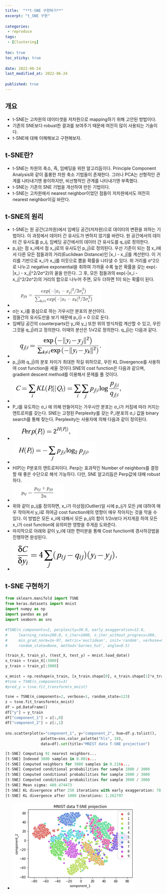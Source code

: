 ```yaml
---
title:  "**t-SNE 구현하기**"
excerpt: "t_SNE 구현"

categories:
 - reproduce
tags:
 - [Clustering]

toc: true
toc_sticky: true

date: 2022-06-24
last_modified_at: 2022-06-24

published: true
---
```

## 개요

- t-SNE는 고차원의 데이터셋을 저차원으로 mapping하기 위해 고안된 방법이다.
- 기존의 SNE보다 robust한 결과를 보여주기 때문에 여전히 많이 사용되는 기술이다. 
- t-SNE에 대해 이해해보고 구현해보자.


## t-SNE란?

- t-SNE는 차원의 축소, 즉, 임베딩을 위한 알고리듬이다. Principle Component Analysis와 같이 훌륭한 차원 축소 기법들이 존재한다. 그러나 PCA는 선형적인 관계를 나타내기엔 용이하지만, 비선형적인 관계를 나타내기엔 부족했다.
- t-SNE는 기존의 SNE 기법을 개선하여 만든 기법이다. 
- t-SNE는 고차원에서 nearest neighbor이었던 점들이 저차원에서도 여전히 nearest neighbor이길 바란다.

## t-SNE의 원리

- t-SNE는 원 공간(고차원)에서 임베딩 공간(저차원)으로 데이터의 변환을 꾀하는 기법이다. 이 과정에서 데이터 간 유사도가 변하지 않기를 바란다. 원 공간에서의 데이터 간 유사도를 p_ij, 임베딩 공간에서의 데이터 간 유사도를 q_ij로 정의한다.
- p_ij는 점 x_i에서 점 x_j로의 유사도인 p_j|i로 정의된다. 우선 기준이 되는 점 x_i에서 다른 모든 점들과의 거리(Euclidean Distance)인 |x_i - x_j|를 계산한다. 이 거리를 기반으로 x_i가 x_j를 이웃으로 뽑을 확률을 나타낼 수 있다. 위 거리를 σ^2으로 나누고 negative exponential을 취하여 가까울 수록 높은 확률을 갖는 exp(-|x_i - x_j|^2/2σ^2)의 꼴을 만든다. 그 후, 모든 점들과의 exp(-|x_i - x_j|^2/2σ^2)의 거리의 합으로 나누어 주면, 모두 더하면 1이 되는 확률이 된다. 
- ![image-20220520005641410](/assets/images/image-20220520005641410.png)
- σ는 x_i를 중심으로 하는 가우시안 분포의 분산이다. 
- 점들간의 유사도만을 보기 때문에 p_i|i = 0 으로 둔다. 
- 임베딩 공간의 counterparts인 y_i와 y_j 또한 위의 방식처럼 계산할 수 있고, 우린 그것을 q_j|i라고 정의한다. 이때의 분산은 1/√2로 정의한다. q_j|i는 다음과 같다.
- ![image-20220520212639594](/assets/images/image-20220520212639594.png)
- p_j|i와 q_j|i의 분포 차이가 최대한 작길 위하므로, 우린 KL Divergence를 사용하여 cost function을 세울 것이다.SNE의 cost function은 다음과 같으며, gradient descent method를 이용해서 문제를 풀 것이다. 
- ![image-20220520212925326](/assets/images/image-20220520212925326.png)
- P_i를 유도하는 σ_i 에 의해 만들어지는 가우시안 분포는 σ_i가 커짐에 따라 커지는 엔트로피를 갖는다. SNE는 고정된 Perplexity를 갖는 P_i분포의 σ_i 값을 binary search를 통해 찾는다. Perplexity는 사용자에 의해 다음과 같이 정의된다. 
- ![image-20220524194302666](/assets/images/image-20220524194302666.png)
- ![image-20220524194535284](/assets/images/image-20220524194535284.png)
- H(P)는 P분포의 엔트로피이다. Perp는 효과적인 Number of neighbors를 결정할 때 좋은 수단으로 해석 가능하다. 다만, SNE 알고리듬은 Perp값에 대해 robust하다. 
- ![image-20220928202654957](/assets/images/image-20220928202654957.png)
- 위와 같이 p_ij를 정의하면, x_i가 이상점(Outlier)일 시에 p_ij가 모든 j에 대하여 매우 작아져서 y_i로 하여금 cost function에의 영향이 매우 작아지는 것을 막을 수 있다. 이 방법은 모든 x_i에 대해서 모든 p_ij의 합이 1/2n보다 커지게끔 하여 모든 x_i가 cost function에 유의미한 영향을 주게끔 도와준다. 
- 마지막으로 아래와 같이 y_i에 대한 편미분을 통해 Cost function에 경사하강법을 진행하면 완성된다.
- ![image-20220928214837330](/assets/images/image-20220928214837330.png)


## t-SNE 구현하기

```python
from sklearn.manifold import TSNE
from keras.datasets import mnist
import numpy as np
import pandas as pd
import seaborn as sns

#TSNE(n_components=2, perplexity=30.0, early_exaggeration=12.0,
#     learning_rate=200.0, n_iter=1000, n_iter_without_progress=300,
#     min_grad_norm=1e-07, metric='euclidean', init='random', verbose=0,
#     random_state=None, method='barnes_hut', angle=0.5)
```

```python
(train_X, train_y), (test_X, test_y) = mnist.load_data()
x_train = train_X[:3000]
y_train = train_y[:3000]

x_mnist = np.reshape(x_train, [x_train.shape[0], x_train.shape[1]*x_train.shape[2]])
#tsne = TSNE(n_components=3)
#pred_y = tsne.fit_transform(x_mnist)
```

```python
tsne = TSNE(n_components=2, verbose=1, random_state=123)
z = tsne.fit_transform(x_mnist)
df = pd.DataFrame()
df["y"] = y_train
df["component_1"] = z[:,0]
df["component_2"] = z[:,1]

sns.scatterplot(x="component_1", y="component_2", hue=df.y.tolist(),
                palette=sns.color_palette("hls", 10),
                data=df).set(title="MNIST data T-SNE projection")
```

```python
[t-SNE] Computing 91 nearest neighbors...
[t-SNE] Indexed 3000 samples in 0.001s...
[t-SNE] Computed neighbors for 3000 samples in 0.216s...
[t-SNE] Computed conditional probabilities for sample 1000 / 3000
[t-SNE] Computed conditional probabilities for sample 2000 / 3000
[t-SNE] Computed conditional probabilities for sample 3000 / 3000
[t-SNE] Mean sigma: 480.474473
[t-SNE] KL divergence after 250 iterations with early exaggeration: 78.815842
[t-SNE] KL divergence after 1000 iterations: 1.262797
```

- ![output_2_2](/assets/images/output_2_2.png)

